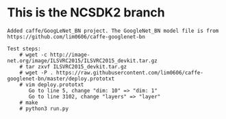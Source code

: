 # This is the NCSDK2 branch
    Added caffe/GoogLeNet_BN project. The GoogleNet_BN model file is from https://github.com/lim0606/caffe-googlenet-bn
    
    Test steps:
        # wget -c http://image-net.org/image/ILSVRC2015/ILSVRC2015_devkit.tar.gz
        # tar zxvf ILSVRC2015_devkit.tar.gz
        # wget -P . https://raw.githubusercontent.com/lim0606/caffe-googlenet-bn/master/deploy.prototxt
        # vim deploy.prototxt
           Go to line 5, change "dim: 10" => "dim: 1"
           Go to line 3102, change "layers" => "layer"
        # make
        # python3 run.py


